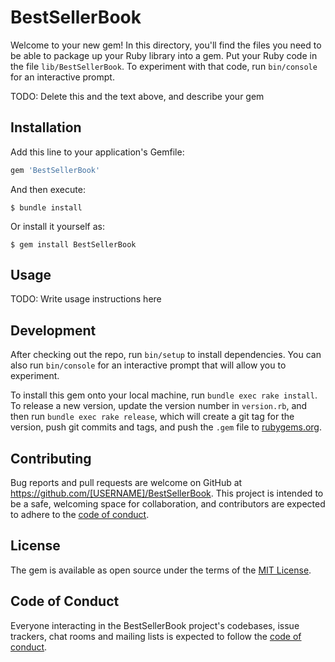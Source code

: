# BestSellerBook

Welcome to your new gem! In this directory, you'll find the files you need to be able to package up your Ruby library into a gem. Put your Ruby code in the file `lib/BestSellerBook`. To experiment with that code, run `bin/console` for an interactive prompt.

TODO: Delete this and the text above, and describe your gem

## Installation

Add this line to your application's Gemfile:

```ruby
gem 'BestSellerBook'
```

And then execute:

    $ bundle install

Or install it yourself as:

    $ gem install BestSellerBook

## Usage

TODO: Write usage instructions here

## Development

After checking out the repo, run `bin/setup` to install dependencies. You can also run `bin/console` for an interactive prompt that will allow you to experiment.

To install this gem onto your local machine, run `bundle exec rake install`. To release a new version, update the version number in `version.rb`, and then run `bundle exec rake release`, which will create a git tag for the version, push git commits and tags, and push the `.gem` file to [rubygems.org](https://rubygems.org).

## Contributing

Bug reports and pull requests are welcome on GitHub at https://github.com/[USERNAME]/BestSellerBook. This project is intended to be a safe, welcoming space for collaboration, and contributors are expected to adhere to the [code of conduct](https://github.com/[USERNAME]/BestSellerBook/blob/master/CODE_OF_CONDUCT.md).


## License

The gem is available as open source under the terms of the [MIT License](https://opensource.org/licenses/MIT).

## Code of Conduct

Everyone interacting in the BestSellerBook project's codebases, issue trackers, chat rooms and mailing lists is expected to follow the [code of conduct](https://github.com/[USERNAME]/BestSellerBook/blob/master/CODE_OF_CONDUCT.md).
